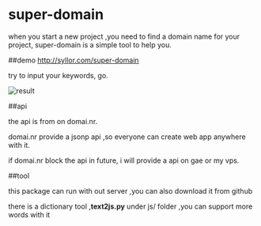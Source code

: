 super-domain
===========

when you start a new project ,you need to find a domain name for your project, super-domain is a simple tool to help you.

##demo
http://syllor.com/super-domain

try to input your keywords, go.

![result](http://syllor.com/super-domain/img.png)

##api
 
the api is from on domai.nr. 

domai.nr provide a jsonp api ,so everyone can create web app anywhere with it.

if domai.nr block the api in future, i will provide a api on gae or my vps.

##tool

this package can run with out server ,you can also download it from github

there is a dictionary tool ,**text2js.py** under js/ folder ,you can support more words with it

